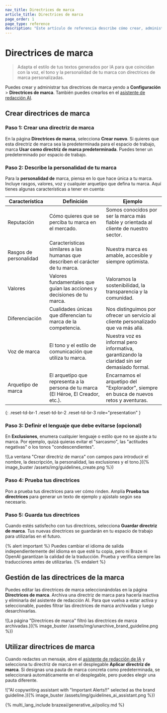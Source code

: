 ```yaml
---
nav_title: Directrices de marca
article_title: Directrices de marca
page_order: 1
page_type: reference
description: "Este artículo de referencia describe cómo crear, administrar y utilizar directrices de marca que pueden aplicarse a tus mensajes a través del asistente de redacción de IA."
---
```


# Directrices de marca

> Adapta el estilo de tus textos generados por IA para que coincidan con la voz, el tono y la personalidad de tu marca con directrices de marca personalizadas.

Puedes crear y administrar tus directrices de marca yendo a **Configuración** > **Directrices de marca**. También puedes crearlos en el [asistente de redacción AI]({{site.baseurl}}/user_guide/brazeai/generative_ai/brand_guidelines/).

## Crear directrices de marca

### Paso 1: Crear una directriz de marca

En la página **Directrices de marca**, selecciona **Crear nuevo**. Si quieres que esta directriz de marca sea la predeterminada para el espacio de trabajo, marca **Usar como directriz de marca predeterminada**. Puedes tener un predeterminado por espacio de trabajo.

### Paso 2: Describe la personalidad de tu marca

Para la **personalidad de** marca, piensa en lo que hace única a tu marca. Incluye rasgos, valores, voz y cualquier arquetipo que defina tu marca. Aquí tienes algunas características a tener en cuenta:

| **Característica**       | **Definición**                                                                       | **Ejemplo**                                                        |
|--------------------------|--------------------------------------------------------------------------------------|--------------------------------------------------------------------|
| Reputación               | Cómo quieres que se perciba tu marca en el mercado.                               | Somos conocidos por ser la marca más fiable y orientada al cliente de nuestro sector. |
| Rasgos de personalidad       | Características similares a las humanas que describen el carácter de tu marca.                     | Nuestra marca es amable, accesible y siempre optimista.          |
| Valores                   | Valores fundamentales que guían las acciones y decisiones de tu marca.                           | Valoramos la sostenibilidad, la transparencia y la comunidad.            |
| Diferenciación          | Cualidades únicas que diferencian tu marca de la competencia.                         | Nos distinguimos por ofrecer un servicio al cliente personalizado que va más allá. |
| Voz de marca              | El tono y el estilo de comunicación que utiliza tu marca.                                 | Nuestra voz es informal pero informativa, garantizando la claridad sin ser demasiado formal. |
| Arquetipo de marca          | El arquetipo que representa a la persona de tu marca (El Héroe, El Creador, etc.).    | Encarnamos el arquetipo del "Explorador", siempre en busca de nuevos retos y aventuras. |
{: .reset-td-br-1 .reset-td-br-2 .reset-td-br-3 role="presentation" }

### Paso 3: Definir el lenguaje que debe evitarse (opcional)

En **Exclusiones**, enumera cualquier lenguaje o estilo que no se ajuste a tu marca. Por ejemplo, quizá quieras evitar el "sarcasmo", las "actitudes negativas" o los tonos "condescendientes".

![La ventana "Crear directriz de marca" con campos para introducir el nombre, la descripción, la personalidad, las exclusiones y el tono.]({% image_buster /assets/img/guidelines_create.png %})

### Paso 4: Prueba tus directrices

Pon a prueba tus directrices para ver cómo rinden. Amplía **Prueba tus directrices** para generar un texto de ejemplo y ajústalo según sea necesario.

### Paso 5: Guarda tus directrices

Cuando estés satisfecho con tus directrices, selecciona **Guardar directriz de marca**. Tus nuevas directrices se guardarán en tu espacio de trabajo para utilizarlas en el futuro.

{% alert important %}
Puedes cambiar el idioma de salida independientemente del idioma en que esté tu copia, pero ni Braze ni OpenAI garantizan la calidad de la traducción. Prueba y verifica siempre las traducciones antes de utilizarlas.
{% endalert %}

## Gestión de las directrices de la marca

Puedes editar las directrices de marca seleccionándolas en la página **Directrices de marca**. Archiva una directriz de marca para hacerla inactiva y eliminarla del asistente de redacción AI. Para que vuelva a estar activa y seleccionable, puedes filtrar las directrices de marca archivadas y luego desarchivarlas.

![La página "Directrices de marca" filtró las directrices de marca archivadas.]({% image_buster /assets/img/unarchive_brand_guideline.png %})

## Utilizar directrices de marca

Cuando redactes un mensaje, abre el [asistente de redacción de IA]({{site.baseurl}}/user_guide/brazeai/generative_ai/copywriting/) y selecciona tu directriz de marca en el desplegable **Aplicar directriz de marca**. Si designas una pauta de marca concreta como predeterminada, se seleccionará automáticamente en el desplegable, pero puedes elegir una pauta diferente. 

!["AI copywriting assistant with "Important Alerts!!" selected as the brand guideline.]({% image_buster /assets/img/guidelines_ai_assistant.png %})

{% multi_lang_include brazeai/generative_ai/policy.md %}
